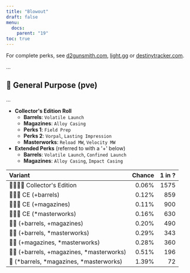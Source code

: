 ```yaml
---
title: "Blowout"
draft: false
menu:
  docs:
    parent: "19"
toc: true
---
```


For complete perks, see [d2gunsmith.com](https://d2gunsmith.com/w/1903182562), [light.gg](https://www.light.gg/db/items/1903182562) or [destinytracker.com](https://destinytracker.com/destiny-2/db/items/1903182562).

...

## 👾 General Purpose (pve)

...

* **Collector's Edition Roll**
  * **Barrels**: `Volatile Launch`
  * **Magazines**: `Alloy Casing`
  * **Perks 1**: `Field Prep`
  * **Perks 2**: `Vorpal`, `Lasting Impression`
  * **Masterworks**: `Reload MW`, `Velocity MW`
* **Extended Perks** (referred to with a '+' below)
  * **Barrels**: `Volatile Launch`, `Confined Launch`
  * **Magazines**: `Alloy Casing`, `Impact Casing`

| Variant | Chance | 1 in ? |
|:-|-:|-:|
| 👾👾👾🌟 Collector's Edition | 0.06% | 1575 |
| 👾👾👾 CE (+barrels) | 0.12% | 859 |
| 👾👾👾 CE (+magazines) | 0.11% | 900 |
| 👾👾👾 CE (*masterworks) | 0.16% | 630 |
| 👾👾 (+barrels, +magazines) | 0.20% | 490 |
| 👾👾 (+barrels, *masterworks) | 0.29% | 343 |
| 👾👾 (+magazines, *masterworks) | 0.28% | 360 |
| 👾👾 (+barrels, +magazines, *masterworks) | 0.51% | 196 |
| 👾 (*barrels, *magazines, *masterworks) | 1.39% | 72 |
